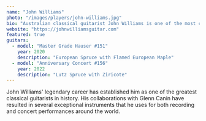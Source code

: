 ```yaml
---
name: "John Williams"
photo: "/images/players/john-williams.jpg"
bio: "Australian classical guitarist John Williams is one of the most celebrated classical guitarists of our time. His extensive discography and concert career span over five decades. He began collaborating with Glenn Canin in 2020, commissioning several instruments for recording and performance."
website: "https://johnwilliamsguitar.com"
featured: true
guitars:
  - model: "Master Grade Hauser #151"
    year: 2020
    description: "European Spruce with Flamed European Maple"
  - model: "Anniversary Concert #156"
    year: 2022
    description: "Lutz Spruce with Ziricote"
---
```


John Williams' legendary career has established him as one of the greatest classical guitarists in history. His collaborations with Glenn Canin have resulted in several exceptional instruments that he uses for both recording and concert performances around the world.